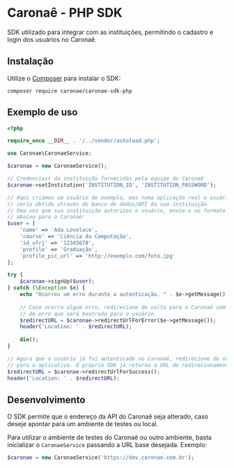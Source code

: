# Caronaê - PHP SDK

SDK utilizado para integrar com as instituições,
permitindo o cadastro e login dos usuários no Caronaê.

## Instalação

Utilize o [Composer](https://getcomposer.org/) para instalar o SDK:

```shell
composer require caronae/caronae-sdk-php
``` 

## Exemplo de uso

```php
<?php

require_once __DIR__ . '/../vendor/autoload.php';

use Caronae\CaronaeService;

$caronae = new CaronaeService();

// Credenciais da instituição fornecidas pela equipe do Caronaê
$caronae->setInstitution('INSTITUTION_ID', 'INSTITUTION_PASSWORD');

// Aqui criamos um usuário de exemplo, mas numa aplicação real o usuário
// seria obtido através do banco de dados/API da sua instituição.
// Uma vez que sua instituição autorizou o usuário, envie-o no formato
// abaixo para o Caronaê:
$user = [
    'name' => 'Ada Lovelace', 
    'course' => 'Ciência da Computação', 
    'id_ufrj' => '12345678', 
    'profile' => 'Graduação',
    'profile_pic_url' => 'http://exemplo.com/foto.jpg'
];

try {
    $caronae->signUp($user);
} catch (\Exception $e) {
    echo "Ocorreu um erro durante a autenticação. " . $e->getMessage();
    
    // Caso ocorra algum erro, redirecione de volta para o Caronaê com a mensagem
    // de erro que será mostrada para o usuário.
    $redirectURL = $caronae->redirectUrlForError($e->getMessage());
    header('Location: ' . $redirectURL);
    
    die();
}

// Agora que o usuário já foi autenticado no Caronaê, redirecione de volta
// para o aplicativo. O próprio SDK já retorna a URL de redirecionamento:
$redirectURL = $caronae->redirectUrlForSuccess();
header('Location: ' . $redirectURL);

```

## Desenvolvimento

O SDK permite que o endereço da API do Caronaê seja alterado, caso deseje
apontar para um ambiente de testes ou local. 

Para utilizar o ambiente de testes do Caronaê ou outro ambiente, basta 
inicializar o `CaronaeService` passando a URL base desejada. Exemplo:

```php
$caronae = new CaronaeService('https://dev.caronae.com.br');
```